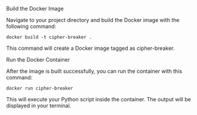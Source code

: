 Build the Docker Image

Navigate to your project directory and build the Docker image with the following command:

    docker build -t cipher-breaker .

This command will create a Docker image tagged as cipher-breaker.

Run the Docker Container

After the image is built successfully, you can run the container with this command:

    docker run cipher-breaker

This will execute your Python script inside the container. The output will be displayed in your terminal.
